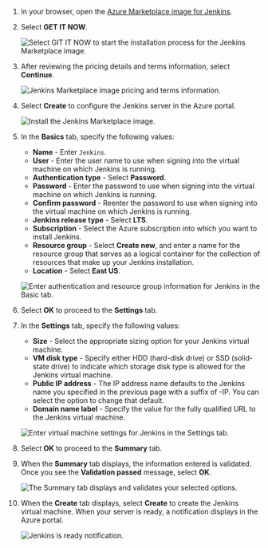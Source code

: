 1. In your browser, open the [Azure Marketplace image for Jenkins](https://azuremarketplace.microsoft.com/marketplace/apps/azure-oss.jenkins?tab=Overview).

1. Select **GET IT NOW**.

    ![Select GIT IT NOW to start the installation process for the Jenkins Marketplace image.](./media/jenkins-install-from-azure-marketplace-image/jenkins-install-get-it-now.png)

1. After reviewing the pricing details and terms information, select **Continue**.

    ![Jenkins Marketplace image pricing and terms information.](./media/jenkins-install-from-azure-marketplace-image/jenkins-install-pricing-and-terms.png)

1. Select **Create** to configure the Jenkins server in the Azure portal. 

    ![Install the Jenkins Marketplace image.](./media/jenkins-install-from-azure-marketplace-image/jenkins-install-create.png)

1. In the **Basics** tab, specify the following values:

    - **Name** - Enter `Jenkins`.
    - **User** - Enter the user name to use when signing into the virtual machine on which Jenkins is running.
    - **Authentication type** - Select **Password**.
    - **Password** - Enter the password to use when signing into the virtual machine on which Jenkins is running.
    - **Confirm password** - Reenter the password to use when signing into the virtual machine on which Jenkins is running.
    - **Jenkins release type** - Select **LTS**.
    - **Subscription** - Select the Azure subscription into which you want to install Jenkins.
    - **Resource group** - Select **Create new**, and enter a name for the resource group that serves as a logical container for the collection of resources that make up your Jenkins installation.
    - **Location** - Select **East US**.

    ![Enter authentication and resource group information for Jenkins in the Basic tab.](./media/jenkins-install-from-azure-marketplace-image/jenkins-configure-basic.png)

1. Select **OK** to proceed to the **Settings** tab. 

1. In the **Settings** tab, specify the following values:

    - **Size** - Select the appropriate sizing option for your Jenkins virtual machine.
    - **VM disk type** - Specify either HDD (hard-disk drive) or SSD (solid-state drive) to indicate which storage disk type is allowed for the Jenkins virtual machine.
    - **Public IP address** - The IP address name defaults to the Jenkins name you specified in the previous page with a suffix of -IP. You can select the option to change that default.
    - **Domain name label** - Specify the value for the fully qualified URL to the Jenkins virtual machine.

    ![Enter virtual machine settings for Jenkins in the Settings tab.](./media/jenkins-install-from-azure-marketplace-image/jenkins-configure-settings.png)

1. Select **OK** to proceed to the **Summary** tab.

1. When the **Summary** tab displays, the information entered is validated. Once you see the **Validation passed** message, select **OK**. 

    ![The Summary tab displays and validates your selected options.](./media/jenkins-install-from-azure-marketplace-image/jenkins-configure-summary.png)

1. When the **Create** tab displays, select **Create** to create the Jenkins virtual machine. When your server is ready, a notification displays in the Azure portal.

    ![Jenkins is ready notification.](./media/jenkins-install-from-azure-marketplace-image/jenkins-install-notification.png)